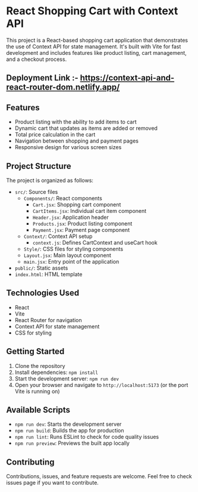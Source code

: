 
# React Shopping Cart with Context API

This project is a React-based shopping cart application that demonstrates the use of Context API for state management. It's built with Vite for fast development and includes features like product listing, cart management, and a checkout process.

## Deployment Link :- https://context-api-and-react-router-dom.netlify.app/

## Features

- Product listing with the ability to add items to cart
- Dynamic cart that updates as items are added or removed
- Total price calculation in the cart
- Navigation between shopping and payment pages
- Responsive design for various screen sizes

## Project Structure

The project is organized as follows:

- `src/`: Source files
  - `Components/`: React components
    - `Cart.jsx`: Shopping cart component
    - `CartItems.jsx`: Individual cart item component
    - `Header.jsx`: Application header
    - `Products.jsx`: Product listing component
    - `Payment.jsx`: Payment page component
  - `Context/`: Context API setup
    - `context.js`: Defines CartContext and useCart hook
  - `Style/`: CSS files for styling components
  - `Layout.jsx`: Main layout component
  - `main.jsx`: Entry point of the application
- `public/`: Static assets
- `index.html`: HTML template

## Technologies Used

- React
- Vite
- React Router for navigation
- Context API for state management
- CSS for styling

## Getting Started

1. Clone the repository
2. Install dependencies:
    `npm install`
3. Start the development server:
    `npm run dev`
4. Open your browser and navigate to `http://localhost:5173` (or the port Vite is running on)

## Available Scripts

- `npm run dev`: Starts the development server
- `npm run build`: Builds the app for production
- `npm run lint`: Runs ESLint to check for code quality issues
- `npm run preview`: Previews the built app locally

## Contributing

Contributions, issues, and feature requests are welcome. Feel free to check issues page if you want to contribute.
